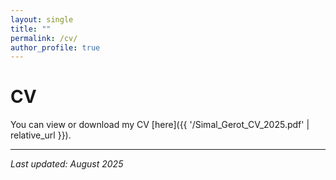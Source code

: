 ```yaml
---
layout: single
title: ""
permalink: /cv/
author_profile: true
---
```


# CV

You can view or download my CV [here]({{ '/Simal_Gerot_CV_2025.pdf' | relative_url }}).


---

*Last updated: August 2025*
